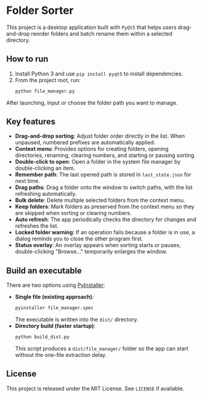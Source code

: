 # Folder Sorter

This project is a desktop application built with `PyQt5` that helps users drag-and-drop reorder folders and batch rename them within a selected directory.

## How to run

1. Install Python 3 and use `pip install pyqt5` to install dependencies.
2. From the project root, run:
   ```bash
   python file_manager.py
   ```

After launching, input or choose the folder path you want to manage.

## Key features

- **Drag-and-drop sorting**: Adjust folder order directly in the list. When unpaused, numbered prefixes are automatically applied.
- **Context menu**: Provides options for creating folders, opening directories, renaming, clearing numbers, and starting or pausing sorting.
- **Double-click to open**: Open a folder in the system file manager by double-clicking an item.
- **Remember path**: The last opened path is stored in `last_state.json` for next time.
- **Drag paths**: Drag a folder onto the window to switch paths, with the list refreshing automatically.
- **Bulk delete**: Delete multiple selected folders from the context menu.
- **Keep folders**: Mark folders as preserved from the context menu so they are skipped when sorting or clearing numbers.
- **Auto refresh**: The app periodically checks the directory for changes and refreshes the list.
- **Locked folder warning**: If an operation fails because a folder is in use, a dialog reminds you to close the other program first.
- **Status overlay**: An overlay appears when sorting starts or pauses; double-clicking "Browse..." temporarily enlarges the window.

## Build an executable

There are two options using [PyInstaller](https://pyinstaller.org/):

- **Single file (existing approach)**:
  ```bash
  pyinstaller file_manager.spec
  ```
  The executable is written into the `dist/` directory.
- **Directory build (faster startup)**:
  ```bash
  python build_dist.py
  ```
  This script produces a `dist/file_manager/` folder so the app can start without the one-file extraction delay.

## License

This project is released under the MIT License. See `LICENSE` if available.
